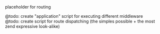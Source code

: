 placeholder for routing

@todo: create "application" script for executing different middleware
@todo: create script for route dispatching (the simples possible + the most zend expressive look-alike)